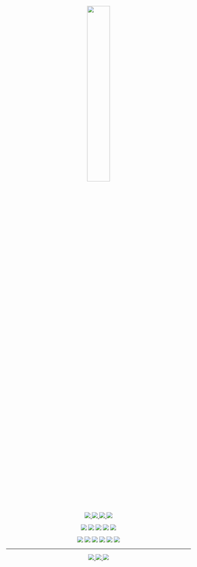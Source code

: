 <p align="center">
  <a href="https://discord.gg/6qAvAephsW">
    <img src="https://lanyard.cnrad.dev/api/767140711102414879?idleMessage=Im%20Offline%20Probably%20Procrastinating%20Or%20Sleeping%20Tbh" width="35%">
  </a>
</p>

<p align="center">
  <a href="https://github.com/devbubba">
    <img src="https://img.shields.io/github/followers/devbubba?style=for-the-badge">
  </a>
  <a href="https://github.com/devbubba">
    <img src="https://img.shields.io/github/stars/devbubba?style=for-the-badge">
  </a>
  <a href="https://github.com/devbubba">
    <img src="https://komarev.com/ghpvc/?username=devbubba&style=for-the-badge">
  </a>
  <a href="https://devbubba.github.io">
    <img src="https://img.shields.io/website?down_message=New%20Site%20In%20Progress...&style=for-the-badge&up_message=devbubba.github.io%20is%20up%21&url=https%3A%2F%2Fdevbubba.github.io">
  </a>
</p>

<p align="center">
  <a href="https://learn.microsoft.com/en-us/dotnet/csharp/"><img src="https://img.shields.io/badge/C%23-239120?style=for-the-badge&logo=c-sharp&logoColor=white"></a>
  <a href="https://isocpp.org"><img src="https://img.shields.io/badge/C++-00599C?style=for-the-badge&logo=c%2B%2B&logoColor=white"></a>
  <a href="https://www.python.org"><img src="https://img.shields.io/badge/Python-3670A0?style=for-the-badge&logo=python&logoColor=ffdd54"></a>
  <a href="https://www.javascript.com"><img src="https://img.shields.io/badge/JavaScript-%23323330.svg?style=for-the-badge&logo=javascript&logoColor=%23F7DF1E"></a>
  <a href="https://www.typescriptlang.org"><img src="https://img.shields.io/badge/TypeScript-%23007ACC.svg?style=for-the-badge&logo=typescript&logoColor=white"></a>
</p>

<p align="center">
  <a href="https://html.com"><img src="https://img.shields.io/badge/HTML-239120?style=for-the-badge&logo=html5&logoColor=white"></a>
  <a href="https://www.w3.org/Style/CSS/Overview.en.html"><img src="https://img.shields.io/badge/CSS-1572B6?style=for-the-badge&logo=css&logoColor=white"></a>
  <a href="https://nodejs.org/en/"><img src="https://img.shields.io/badge/Node.js-43853D?style=for-the-badge&logo=node.js&logoColor=white"></a>
  <a href="https://www.gnu.org/software/bash/"><img src="https://img.shields.io/badge/Shell_Script-121011?style=for-the-badge&logo=gnu-bash&logoColor=white"></a>
  <a href="https://www.java.com/en/"><img src="https://img.shields.io/badge/Java-ED8B00?style=for-the-badge&logo=openjdk&logoColor=white"></a>
  <a href="https://en.wikipedia.org/wiki/Batch_file"><img src="https://img.shields.io/badge/Batch_File-4D4D4D?style=for-the-badge&logo=windows&logoColor=white"></a>
</p>

---

<p align="center">
  <a href="https://github.com/devbubba">
    <img src="https://github-readme-stats.vercel.app/api?username=devbubba&show_icons=true&count_private=true&hide_border=true&bg_color=1a1c1f&title_color=00ff7f&text_color=ffffff&icon_color=00ff7f">
  </a>
  <a href="https://github.com/devbubba">
    <img src="https://github-readme-streak-stats.herokuapp.com/?user=devbubba&hide_border=true&background=1a1c1f&ring=00ff7f&fire=00ff7f&currStreakLabel=ffffff&currStreakNum=ffffff&sideNums=00ff7f&sideLabels=ffffff&dates=ffffff">
  </a>
  <a href="https://github.com/devbubba">
    <img src="https://github-readme-stats.vercel.app/api/top-langs/?username=devbubba&langs_count=10&layout=compact&hide_border=true&bg_color=1a1c1f&title_color=00ff7f&text_color=ffffff">
  </a>
</p>








